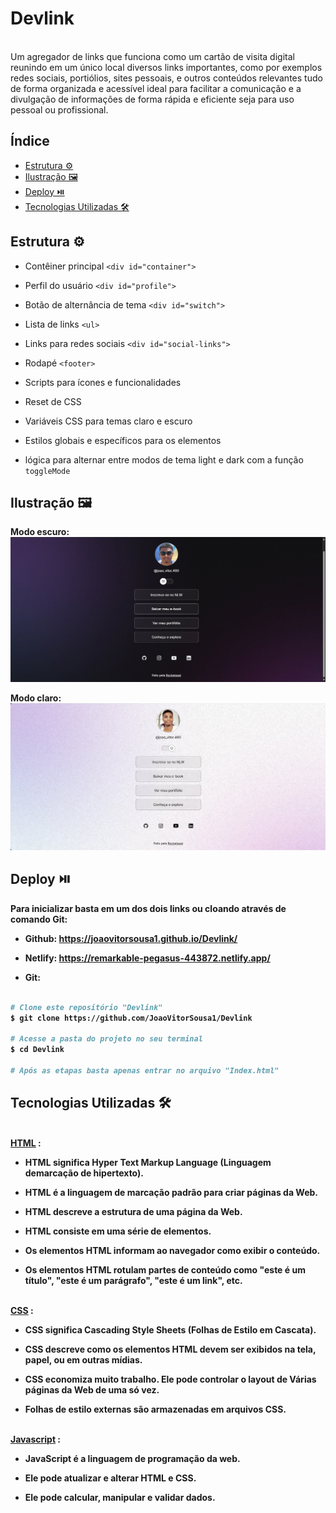 <h1> Devlink </h1>
<br>Um agregador de links que funciona como um cartão de visita digital reunindo em um único local diversos links importantes,
como por exemplos redes sociais, portiólios, sites pessoais, e outros conteúdos relevantes tudo de forma organizada e acessível ideal para 
facilitar a comunicação e a divulgação de informações de forma rápida e eficiente seja para uso pessoal ou profissional.

## Índice 
- [Estrutura ⚙️](#estrutura)
- [Ilustração 🖼️](#ilustracao)
- [Deploy ⏯️](#deploy)
- [Tecnologias Utilizadas 🛠️](#tecnologias-utilizadas)

## Estrutura ⚙️ <a id="estrutura"></a>
- Contêiner principal `<div id="container">`

- Perfil do usuário `<div id="profile">`
- Botão de alternância de tema `<div id="switch">`
- Lista de links `<ul>`
- Links para redes sociais `<div id="social-links">`
- Rodapé `<footer>`
- Scripts para ícones e funcionalidades
- Reset de CSS
- Variáveis CSS para temas claro e escuro
- Estilos globais e específicos para os elementos
- lógica para alternar entre modos de tema light e dark com a função `toggleMode`

## Ilustração 🖼️ <a id="ilustracao"></a>
<b> Modo escuro:
<img src="./img/dark-mode.png">

<b>Modo claro:
<img src="./img/light-mode.png">

## Deploy ⏯️ <a id="deploy"></a>
Para inicializar basta em um dos dois links ou cloando através de comando Git:

- Github: https://joaovitorsousa1.github.io/Devlink/

- Netlify: https://remarkable-pegasus-443872.netlify.app/ 

- Git:
```bash

# Clone este repositório "Devlink"
$ git clone https://github.com/JoaoVitorSousa1/Devlink

# Acesse a pasta do projeto no seu terminal
$ cd Devlink

# Após as etapas basta apenas entrar no arquivo "Index.html"
```

## Tecnologias Utilizadas 🛠️<a id="tecnologias-utilizadas"></a>
<br>[HTML](https://www.w3schools.com/html/) :
- HTML significa Hyper Text Markup Language (Linguagem demarcação de hipertexto).

- HTML é a linguagem de marcação padrão para criar páginas da Web.

- HTML descreve a estrutura de uma página da Web.

- HTML consiste em uma série de elementos.

- Os elementos HTML informam ao navegador como exibir o conteúdo.

- Os elementos HTML rotulam partes de conteúdo como "este é um título", "este é um parágrafo", "este é um link", etc.

<br>[CSS](https://www.w3schools.com/css/) :
- CSS significa Cascading Style Sheets (Folhas de Estilo em Cascata).

- CSS descreve como os elementos HTML devem ser exibidos na tela, papel, ou em outras mídias.

- CSS economiza muito trabalho. Ele pode controlar o layout de Várias páginas da Web de uma só vez.

- Folhas de estilo externas são armazenadas em arquivos CSS.

<br>[Javascript](https://www.w3schools.com/js/default.asp) :
- JavaScript é a linguagem de programação da web.

- Ele pode atualizar e alterar HTML e CSS.

- Ele pode calcular, manipular e validar dados.
